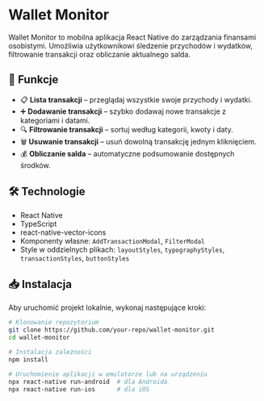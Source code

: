 # Wallet Monitor

Wallet Monitor to mobilna aplikacja React Native do zarządzania finansami osobistymi. Umożliwia użytkownikowi śledzenie przychodów i wydatków, filtrowanie transakcji oraz obliczanie aktualnego salda.

## 📌 Funkcje

- 📋 **Lista transakcji** – przeglądaj wszystkie swoje przychody i wydatki.
- ➕ **Dodawanie transakcji** – szybko dodawaj nowe transakcje z kategoriami i datami.
- 🔍 **Filtrowanie transakcji** – sortuj według kategorii, kwoty i daty.
- 🗑 **Usuwanie transakcji** – usuń dowolną transakcję jednym kliknięciem.
- 💰 **Obliczanie salda** – automatyczne podsumowanie dostępnych środków.

## 🛠 Technologie

- React Native
- TypeScript
- react-native-vector-icons
- Komponenty własne: `AddTransactionModal`, `FilterModal`
- Style w oddzielnych plikach: `layoutStyles`, `typographyStyles`, `transactionStyles`, `buttonStyles`

## 📥 Instalacja

Aby uruchomić projekt lokalnie, wykonaj następujące kroki:

```sh
# Klonowanie repozytorium
git clone https://github.com/your-repo/wallet-monitor.git
cd wallet-monitor

# Instalacja zależności
npm install

# Uruchomienie aplikacji w emulatorze lub na urządzeniu
npx react-native run-android  # dla Androida
npx react-native run-ios      # dla iOS
```
